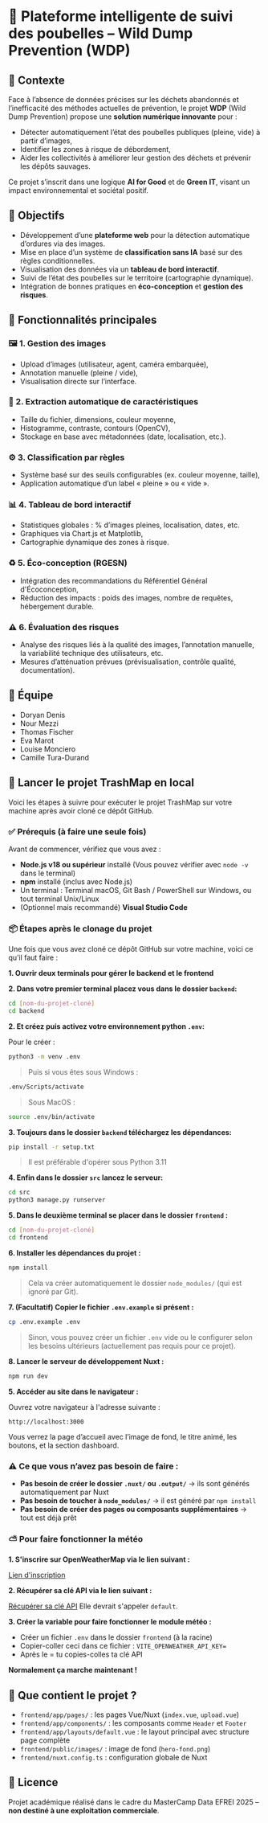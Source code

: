 # 🧠 Plateforme intelligente de suivi des poubelles – Wild Dump Prevention (WDP)

## 📌 Contexte

Face à l’absence de données précises sur les déchets abandonnés et l’inefficacité des méthodes actuelles de prévention, le projet **WDP** (Wild Dump Prevention) propose une **solution numérique innovante** pour :

- Détecter automatiquement l’état des poubelles publiques (pleine, vide) à partir d’images,
- Identifier les zones à risque de débordement,
- Aider les collectivités à améliorer leur gestion des déchets et prévenir les dépôts sauvages.

Ce projet s’inscrit dans une logique **AI for Good** et de **Green IT**, visant un impact environnemental et sociétal positif.

## 🎯 Objectifs

- Développement d’une **plateforme web** pour la détection automatique d’ordures via des images.
- Mise en place d’un système de **classification sans IA** basé sur des règles conditionnelles.
- Visualisation des données via un **tableau de bord interactif**.
- Suivi de l’état des poubelles sur le territoire (cartographie dynamique).
- Intégration de bonnes pratiques en **éco-conception** et **gestion des risques**.

## 🧩 Fonctionnalités principales

### 🖼️ 1. Gestion des images
- Upload d’images (utilisateur, agent, caméra embarquée),
- Annotation manuelle (pleine / vide),
- Visualisation directe sur l’interface.

### 📐 2. Extraction automatique de caractéristiques
- Taille du fichier, dimensions, couleur moyenne,
- Histogramme, contraste, contours (OpenCV),
- Stockage en base avec métadonnées (date, localisation, etc.).

### ⚙️ 3. Classification par règles
- Système basé sur des seuils configurables (ex. couleur moyenne, taille),
- Application automatique d’un label « pleine » ou « vide ».

### 📊 4. Tableau de bord interactif
- Statistiques globales : % d’images pleines, localisation, dates, etc.
- Graphiques via Chart.js et Matplotlib,
- Cartographie dynamique des zones à risque.

### ♻️ 5. Éco-conception (RGESN)
- Intégration des recommandations du Référentiel Général d'Écoconception,
- Réduction des impacts : poids des images, nombre de requêtes, hébergement durable.

### ⚠️ 6. Évaluation des risques
- Analyse des risques liés à la qualité des images, l’annotation manuelle, la variabilité technique des utilisateurs, etc.
- Mesures d’atténuation prévues (prévisualisation, contrôle qualité, documentation).

## 👥 Équipe

* Doryan Denis
* Nour Mezzi
* Thomas Fischer
* Eva Marot
* Louise Monciero
* Camille Tura-Durand

## 🚀 Lancer le projet TrashMap en local

Voici les étapes à suivre pour exécuter le projet TrashMap sur votre machine après avoir cloné ce dépôt GitHub.

### ✅ Prérequis (à faire une seule fois)

Avant de commencer, vérifiez que vous avez :

* **Node.js v18 ou supérieur** installé
  (Vous pouvez vérifier avec `node -v` dans le terminal)
* **npm** installé (inclus avec Node.js)
* Un terminal : Terminal macOS, Git Bash / PowerShell sur Windows, ou tout terminal Unix/Linux
* (Optionnel mais recommandé) **Visual Studio Code**

### 📦 Étapes après le clonage du projet

Une fois que vous avez cloné ce dépôt GitHub sur votre machine, voici ce qu’il faut faire :

**1. Ouvrir deux terminals pour gérer le backend et le frontend**

**2. Dans votre premier terminal placez vous dans le dossier `backend`:**

```bash
cd [nom-du-projet-cloné]
cd backend
```

**2. Et créez puis activez votre environnement python `.env`:**

Pour le créer :
```bash
python3 -m venv .env
```

> Puis si vous êtes sous Windows : 
```bash
.env/Scripts/activate
```

> Sous MacOS :
```bash
source .env/bin/activate
```

**3. Toujours dans le dossier `backend` téléchargez les dépendances:**

```bash
pip install -r setup.txt
```
> Il est préférable d'opérer sous Python 3.11

**4. Enfin dans le dossier `src` lancez le serveur:**

```bash
cd src
python3 manage.py runserver
```

**5. Dans le deuxième terminal se placer dans le dossier `frontend` :**

```bash
cd [nom-du-projet-cloné]
cd frontend
```

**6. Installer les dépendances du projet :**

```bash
npm install
```

> Cela va créer automatiquement le dossier `node_modules/` (qui est ignoré par Git).

**7. (Facultatif) Copier le fichier `.env.example` si présent :**

```bash
cp .env.example .env
```

> Sinon, vous pouvez créer un fichier `.env` vide ou le configurer selon les besoins ultérieurs (actuellement pas requis pour ce projet).

**8. Lancer le serveur de développement Nuxt :**

```bash
npm run dev
```

**5. Accéder au site dans le navigateur :**

Ouvrez votre navigateur à l'adresse suivante :

```
http://localhost:3000
```

Vous verrez la page d’accueil avec l’image de fond, le titre animé, les boutons, et la section dashboard.

### ⚠️ Ce que vous n’avez pas besoin de faire :

* **Pas besoin de créer le dossier `.nuxt/` ou `.output/`** → ils sont générés automatiquement par Nuxt
* **Pas besoin de toucher à `node_modules/`** → il est généré par `npm install`
* **Pas besoin de créer des pages ou composants supplémentaires** → tout est déjà prêt

### ⛅️ Pour faire fonctionner la météo

**1. S'inscrire sur OpenWeatherMap via le lien suivant :**

[Lien d'inscription](https://home.openweathermap.org/users/sign_up)

**2. Récupérer sa clé API via le lien suivant :**

[Récupérer sa clé API](https://home.openweathermap.org/api_keys)
Elle devrait s'appeler `default`.

**3. Créer la variable pour faire fonctionner le module météo :**
* Créer un fichier `.env` dans le dossier `frontend` (à la racine)
* Copier-coller ceci dans ce fichier : `VITE_OPENWEATHER_API_KEY=`
* Après le = tu copies-colles ta clé API

**Normalement ça marche maintenant !**

## 🧠 Que contient le projet ?

* `frontend/app/pages/` : les pages Vue/Nuxt (`index.vue`, `upload.vue`)
* `frontend/app/components/` : les composants comme `Header` et `Footer`
* `frontend/app/layouts/default.vue` : le layout principal avec structure page complète
* `frontend/public/images/` : image de fond (`hero-fond.png`)
* `frontend/nuxt.config.ts` : configuration globale de Nuxt


## 📝 Licence

Projet académique réalisé dans le cadre du MasterCamp Data EFREI 2025 – **non destiné à une exploitation commerciale**.
